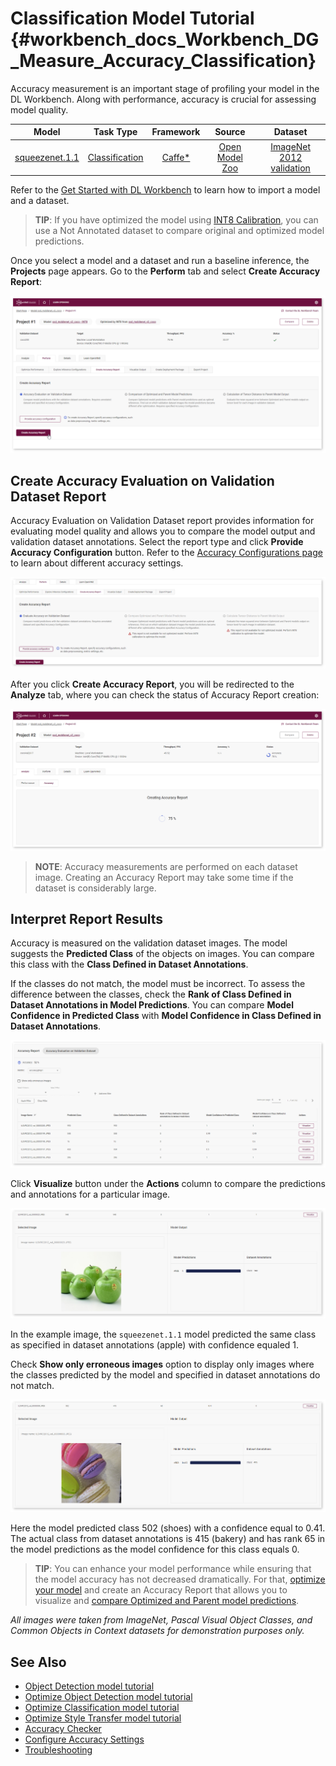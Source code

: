 # Classification Model Tutorial {#workbench_docs_Workbench_DG_Measure_Accuracy_Classification}

Accuracy measurement is an important stage of profiling your model in the DL Workbench. Along with performance, accuracy is crucial for assessing model quality. 

| Model  | Task Type | Framework | Source | Dataset |
| :---: | :---: | :---: | :---: |:---: |
| [squeezenet.1.1](https://docs.openvinotoolkit.org/latest/omz_models_model_squeezenet1_1.html)  | [Classification](https://paperswithcode.com/task/image-classification) | [Caffe\*](https://caffe.berkeleyvision.org/) | [Open Model Zoo](https://github.com/openvinotoolkit/open_model_zoo/tree/master/models/public/squeezenet1.1)| [ImageNet 2012 validation](https://image-net.org/index.php) |

 Refer to the [Get Started with DL Workbench](Work_with_Models_and_Sample_Datasets.md) to learn how to import a model and a dataset. 

> **TIP**: If you have optimized the model using [INT8 Calibration](Int-8_Quantization.md), you can use a Not Annotated dataset to compare original and optimized model predictions. 

Once you select a model and a dataset and run a baseline inference, the **Projects** page appears. Go to the **Perform** tab and select **Create Accuracy Report**:

![](img/accuracy_report/create_report.png)

## Create Accuracy Evaluation on Validation Dataset Report

Accuracy Evaluation on Validation Dataset report provides information for evaluating model quality and allows you to compare the model output and validation dataset annotations. Select the report type and click **Provide Accuracy Configuration** button. Refer to the [Accuracy Configurations page](Accuracy_Configuration.md) to learn about different accuracy settings.

![](img/accuracy_report/Acc_Report_1.png)

After you click **Create Accuracy Report**, you will be redirected to the **Analyze** tab, where  you can check the status of Accuracy Report creation:

![](img/accuracy_report/creating_accuracy_report.png)

> **NOTE**: Accuracy measurements are performed on each dataset image. Creating an Accuracy Report may take some time if the dataset is considerably large. 

## Interpret Report Results 

Accuracy is measured on the validation dataset images. The model suggests the **Predicted Class** of the objects on images. You can compare this class with the **Class Defined in Dataset Annotations**. 

If the classes do not match, the model must be incorrect. To assess the difference between the classes, check the **Rank of Class Defined in Dataset Annotations in Model Predictions**. You can compare **Model Confidence in Predicted Class** with **Model Confidence in Class Defined in Dataset Annotations**. 

![](img/accuracy_report/val_dataset_class.png)

Click **Visualize** button under the **Actions** column to compare the predictions and annotations for a particular image.

![](img/accuracy_report/class_apple_true.png)

In the example image, the `squeezenet.1.1` model predicted the same class as specified in dataset annotations (apple) with confidence equaled 1.

Check **Show only erroneous images** option to display only images where the classes predicted by the model and specified in dataset annotations do not match. 

![](img/accuracy_report/class_bakery_false.png)

Here the model predicted class 502 (shoes) with a confidence equal to 0.41. The actual class from dataset annotations is 415 (bakery) and has rank 65 in the model predictions as the model confidence for this class equals 0.

> **TIP**: You can enhance your model performance while ensuring that the model accuracy has not decreased dramatically. For that, [optimize your model](Int-8_Quantization.md) and create an Accuracy Report that allows you to visualize and [compare Optimized and Parent model predictions](Tutorial_classification.md). 

*All images were taken from ImageNet, Pascal Visual Object Classes, and Common Objects in Context datasets for demonstration purposes only.*

## See Also

* [Object Detection model tutorial](Tutorial_object_detection_dataset.md)
* [Optimize Object Detection model tutorial](Tutorial_object_detection.md)
* [Optimize Classification model tutorial](Tutorial_classification.md)
* [Optimize Style Transfer model tutorial](Tutorial_style_transfer.md)
* [Accuracy Checker](https://docs.openvinotoolkit.org/latest/omz_tools_accuracy_checker.html)
* [Configure Accuracy Settings](Accuracy_Configuration.md)
* [Troubleshooting](Troubleshooting.md)